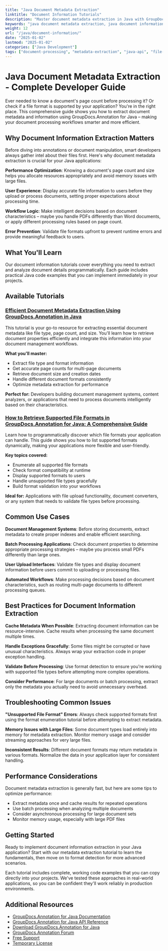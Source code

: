 ```yaml
---
title: "Java Document Metadata Extraction"
linktitle: "Document Information Tutorials"
description: "Master document metadata extraction in Java with GroupDocs.Annotation. Get file info, formats, properties & page details programmatically with code examples."
keywords: "java document metadata extraction, java document information api, extract document properties java, java file format detection, document analysis java"
weight: 12
url: "/java/document-information/"
date: "2025-01-02"
lastmod: "2025-01-02"
categories: ["Java Development"]
tags: ["document-processing", "metadata-extraction", "java-api", "file-analysis"]
---
```


# Java Document Metadata Extraction - Complete Developer Guide

Ever needed to know a document's page count before processing it? Or check if a file format is supported by your application? You're in the right place. This comprehensive guide shows you how to extract document metadata and information using GroupDocs.Annotation for Java – making your document processing workflows smarter and more efficient.

## Why Document Information Extraction Matters

Before diving into annotations or document manipulation, smart developers always gather intel about their files first. Here's why document metadata extraction is crucial for your Java applications:

**Performance Optimization**: Knowing a document's page count and size helps you allocate resources appropriately and avoid memory issues with large files.

**User Experience**: Display accurate file information to users before they upload or process documents, setting proper expectations about processing time.

**Workflow Logic**: Make intelligent decisions based on document characteristics – maybe you handle PDFs differently than Word documents, or apply different processing rules based on page count.

**Error Prevention**: Validate file formats upfront to prevent runtime errors and provide meaningful feedback to users.

## What You'll Learn

Our document information tutorials cover everything you need to extract and analyze document details programmatically. Each guide includes practical Java code examples that you can implement immediately in your projects.

## Available Tutorials

### [Efficient Document Metadata Extraction Using GroupDocs.Annotation in Java](./groupdocs-annotation-java-document-info-extraction/)

This tutorial is your go-to resource for extracting essential document metadata like file type, page count, and size. You'll learn how to retrieve document properties efficiently and integrate this information into your document management workflows.

**What you'll master:**
- Extract file type and format information
- Get accurate page counts for multi-page documents
- Retrieve document size and creation dates
- Handle different document formats consistently
- Optimize metadata extraction for performance

**Perfect for:** Developers building document management systems, content analyzers, or applications that need to process documents intelligently based on their characteristics.

### [How to Retrieve Supported File Formats in GroupDocs.Annotation for Java: A Comprehensive Guide](./groupdocs-annotation-java-supported-formats/)

Learn how to programmatically discover which file formats your application can handle. This guide shows you how to list supported formats dynamically, making your applications more flexible and user-friendly.

**Key topics covered:**
- Enumerate all supported file formats
- Check format compatibility at runtime
- Display supported formats to users
- Handle unsupported file types gracefully
- Build format validation into your workflows

**Ideal for:** Applications with file upload functionality, document converters, or any system that needs to validate file types before processing.

## Common Use Cases

**Document Management Systems**: Before storing documents, extract metadata to create proper indexes and enable efficient searching.

**Batch Processing Applications**: Check document properties to determine appropriate processing strategies – maybe you process small PDFs differently than large ones.

**User Upload Interfaces**: Validate file types and display document information before users commit to uploading or processing files.

**Automated Workflows**: Make processing decisions based on document characteristics, such as routing multi-page documents to different processing queues.

## Best Practices for Document Information Extraction

**Cache Metadata When Possible**: Extracting document information can be resource-intensive. Cache results when processing the same document multiple times.

**Handle Exceptions Gracefully**: Some files might be corrupted or have unusual characteristics. Always wrap your extraction code in proper exception handling.

**Validate Before Processing**: Use format detection to ensure you're working with supported file types before attempting more complex operations.

**Consider Performance**: For large documents or batch processing, extract only the metadata you actually need to avoid unnecessary overhead.

## Troubleshooting Common Issues

**"Unsupported File Format" Errors**: Always check supported formats first using the format enumeration tutorial before attempting to extract metadata.

**Memory Issues with Large Files**: Some document types load entirely into memory for metadata extraction. Monitor memory usage and consider streaming approaches for very large files.

**Inconsistent Results**: Different document formats may return metadata in various formats. Normalize the data in your application layer for consistent handling.

## Performance Considerations

Document metadata extraction is generally fast, but here are some tips to optimize performance:

- Extract metadata once and cache results for repeated operations
- Use batch processing when analyzing multiple documents
- Consider asynchronous processing for large document sets
- Monitor memory usage, especially with large PDF files

## Getting Started

Ready to implement document information extraction in your Java application? Start with our metadata extraction tutorial to learn the fundamentals, then move on to format detection for more advanced scenarios.

Each tutorial includes complete, working code examples that you can copy directly into your projects. We've tested these approaches in real-world applications, so you can be confident they'll work reliably in production environments.

## Additional Resources

- [GroupDocs.Annotation for Java Documentation](https://docs.groupdocs.com/annotation/java/)
- [GroupDocs.Annotation for Java API Reference](https://reference.groupdocs.com/annotation/java/)
- [Download GroupDocs.Annotation for Java](https://releases.groupdocs.com/annotation/java/)
- [GroupDocs.Annotation Forum](https://forum.groupdocs.com/c/annotation)
- [Free Support](https://forum.groupdocs.com/)
- [Temporary License](https://purchase.groupdocs.com/temporary-license/)
